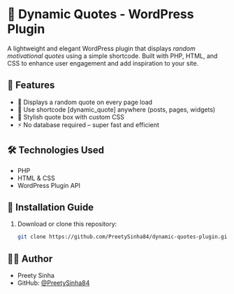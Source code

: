 # 🌟 Dynamic Quotes - WordPress Plugin

A lightweight and elegant WordPress plugin that displays *random motivational quotes* using a simple shortcode. Built with PHP, HTML, and CSS to enhance user engagement and add inspiration to your site.


## 📌 Features

- 🔁 Displays a random quote on every page load
- 🧩 Use shortcode [dynamic_quote] anywhere (posts, pages, widgets)
- 🎨 Stylish quote box with custom CSS
- ⚡ No database required – super fast and efficient


## 🛠 Technologies Used

- PHP
- HTML & CSS
- WordPress Plugin API


## 🚀 Installation Guide

1. Download or clone this repository:
   ```bash
   git clone https://github.com/PreetySinha84/dynamic-quotes-plugin.git


## 👩‍💻 Author

- Preety Sinha
- GitHub: [@PreetySinha84](https://github.com/PreetySinha84)
